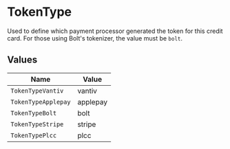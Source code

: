 # TokenType

Used to define which payment processor generated the token for this credit card.  For those using Bolt's tokenizer, the value must be `bolt`.



## Values

| Name                | Value               |
| ------------------- | ------------------- |
| `TokenTypeVantiv`   | vantiv              |
| `TokenTypeApplepay` | applepay            |
| `TokenTypeBolt`     | bolt                |
| `TokenTypeStripe`   | stripe              |
| `TokenTypePlcc`     | plcc                |